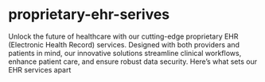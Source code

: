 # proprietary-ehr-serives
Unlock the future of healthcare with our cutting-edge proprietary EHR (Electronic Health Record) services. Designed with both providers and patients in mind, our innovative solutions streamline clinical workflows, enhance patient care, and ensure robust data security. Here’s what sets our EHR services apart
